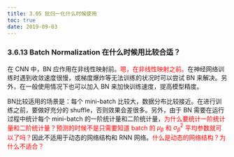 ```yaml
---
title: 3.05 批归一化什么时候使用
toc: true
date: 2019-09-03
---
```


### 3.6.13 Batch Normalization 在什么时候用比较合适？

在 CNN 中，BN 应作用在非线性映射前。<span style="color:red;">嗯，在非线性映射之前。</span>在神经网络训练时遇到收敛速度很慢，或梯度爆炸等无法训练的状况时可以尝试 BN 来解决。另外，在一般使用情况下也可以加入 BN 来加快训练速度，提高模型精度。

BN比较适用的场景是：每个 mini-batch 比较大，数据分布比较接近。在进行训练之前，要做好充分的 shuffle，否则效果会差很多。另外，由于 BN 需要在运行过程中统计每个 mini-batch 的一阶统计量和二阶统计量，<span style="color:red;">为什么要统计一阶统计量和二阶统计量？预测的时候不是只需要知道 batch 的 $\mu_{\beta}$ 和 $\sigma_{\beta}^2$ 平均参数就可以了吗？</span>因此不适用于动态的网络结构和 RNN 网络。<span style="color:red;">什么是动态的网络结构？为什么不适合？</span>
